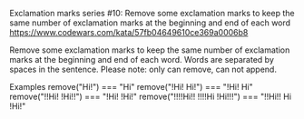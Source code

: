 Exclamation marks series #10: Remove some exclamation marks to keep the same 
number of exclamation marks at the beginning and end of each word
https://www.codewars.com/kata/57fb04649610ce369a0006b8

Remove some exclamation marks to keep the same number of exclamation marks at 
the beginning and end of each word. Words are separated by spaces in the 
sentence. Please note: only can remove, can not append.

Examples
remove("Hi!") === "Hi"
remove("!Hi! Hi!") === "!Hi! Hi"
remove("!!Hi! !Hi!!") === "!Hi! !Hi!"
remove("!!!!Hi!! !!!!Hi !Hi!!!") === "!!Hi!! Hi !Hi!"